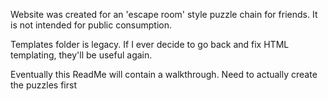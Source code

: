 Website was created for an 'escape room' style puzzle chain for friends. It is not intended for public consumption.

Templates folder is legacy. If I ever decide to go back and fix HTML templating, they'll be useful again.

Eventually this ReadMe will contain a walkthrough. Need to actually create the puzzles first